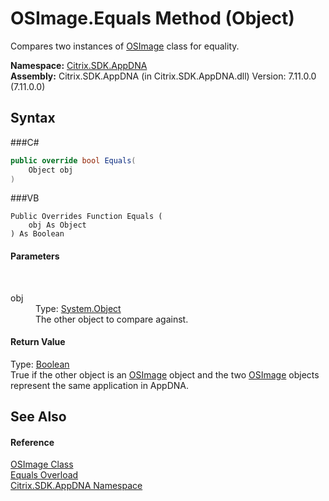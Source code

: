 # OSImage.Equals Method (Object)
 

Compares two instances of <a href="T_Citrix_SDK_AppDNA_OSImage">OSImage</a> class for equality.

**Namespace:**&nbsp;<a href="N_Citrix_SDK_AppDNA">Citrix.SDK.AppDNA</a><br />**Assembly:**&nbsp;Citrix.SDK.AppDNA (in Citrix.SDK.AppDNA.dll) Version: 7.11.0.0 (7.11.0.0)

## Syntax

###C#
```csharp
public override bool Equals(
	Object obj
)
```

###VB
```vbnet
Public Overrides Function Equals ( 
	obj As Object
) As Boolean
```


#### Parameters
&nbsp;<dl><dt>obj</dt><dd>Type: <a href="http://msdn2.microsoft.com/en-us/library/e5kfa45b" target="_blank">System.Object</a><br />The other object to compare against.</dd></dl>

#### Return Value
Type: <a href="http://msdn2.microsoft.com/en-us/library/a28wyd50" target="_blank">Boolean</a><br />True if the other object is an <a href="T_Citrix_SDK_AppDNA_OSImage">OSImage</a> object and the two <a href="T_Citrix_SDK_AppDNA_OSImage">OSImage</a> objects represent the same application in AppDNA.

## See Also


#### Reference
<a href="T_Citrix_SDK_AppDNA_OSImage">OSImage Class</a><br /><a href="Overload_Citrix_SDK_AppDNA_OSImage_Equals">Equals Overload</a><br /><a href="N_Citrix_SDK_AppDNA">Citrix.SDK.AppDNA Namespace</a><br />